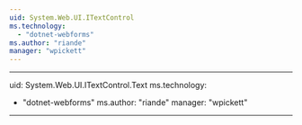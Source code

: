 ```yaml
---
uid: System.Web.UI.ITextControl
ms.technology: 
  - "dotnet-webforms"
ms.author: "riande"
manager: "wpickett"
---
```


---
uid: System.Web.UI.ITextControl.Text
ms.technology: 
  - "dotnet-webforms"
ms.author: "riande"
manager: "wpickett"
---
